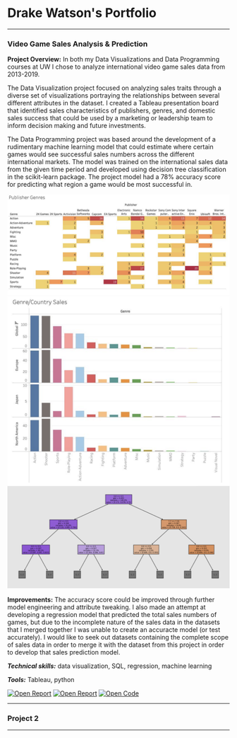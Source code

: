 # Drake Watson's Portfolio

---

### Video Game Sales Analysis & Prediction

**Project Overview:** In both my Data Visualizations and Data Programming courses at UW I chose to analyze international video game sales data from 2013-2019.

The Data Visualization project focused on analyzing sales traits through a diverse set of visualizations portraying the relationships between several different attributes in the dataset. I created a Tableau presentation board that identified sales characteristics of publishers, genres, and domestic sales success that could be used by a marketing or leadership team to inform decision making and future investments.

The Data Programming project was based around the development of a rudimentary machine learning model that could estimate where certain games would see successful sales numbers across the different international markets. The model was trained on the international sales data from the given time period and developed using decision tree classification in the scikit-learn package. The project model had a 78% accuracy score for predicting what region a game would be most successful in.

<img src="assets/img/vg-sales-tab-genre-heat.png?raw=true"/>
<img src="assets/img/vg-sales-tab-bar.png?raw=true"/>
<img src="assets/img/vg-sales-tree.png?raw=true"/>

**Improvements:** The accuracy score could be improved through further model engineering and attribute tweaking. I also made an attempt at developing a regression model that predicted the total sales numbers of games, but due to the incomplete nature of the sales data in the datasets that I merged together I was unable to create an accuracte model (or test accurately). I would like to seek out datasets containing the complete scope of sales data in order to merge it with the dataset from this project in order to develop that sales prediction model.

***Technical skills:*** data visualization, SQL, regression, machine learning

***Tools:*** Tableau, python

[![Open Report](https://img.shields.io/badge/PDF-View_Report-red?logo=MicrosoftWord)](video-game-sales/vgsales-cs412/A3_Tableau_Visualizations.pdf)
[![Open Report](https://img.shields.io/badge/PDF-View_Report-red?logo=MicrosoftWord)](video-game-sales/vgsales-cs163/report.pdf)
[![Open Code](https://img.shields.io/badge/Jupyter-Open_Files-red?logo=Jupyter)](https://github.com/datadraco/datadraco.github.io/tree/main/video-game-sales)


---

### Project 2

---
